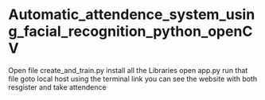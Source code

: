 # Automatic_attendence_system_using_facial_recognition_python_openCV
Open file create_and_train.py
install all the Libraries
open app.py
run that file 
goto local host using the terminal link
you can see the website with both resgister and take attendence
